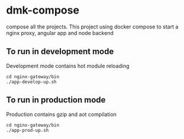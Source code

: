 # dmk-compose
compose all the projects.  This project using docker compose to start a nginx proxy, angular app and node backend

## To run in development mode

Development mode contains hot module reloading

    cd nginx-gateway/bin
    ./app-develop-up.sh

## To run in production mode

Production contains gzip and aot compilation

    cd nginx-gateway/bin
    ./app-prod-up.sh
